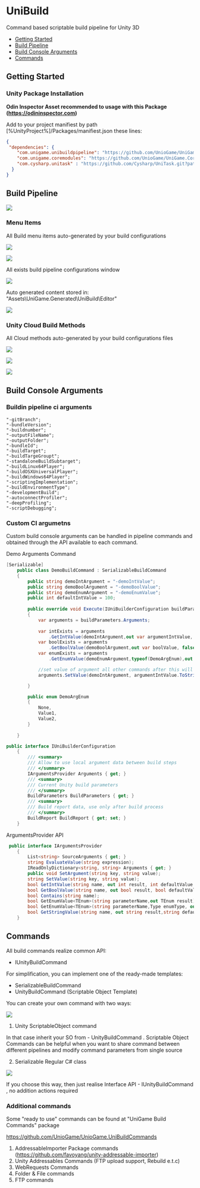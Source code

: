 # UniBuild

Command based scriptable build pipeline for Unity 3D

- [Getting Started](#getting-started)
- [Build Pipeline](#build-pipeline)
- [Build Console Arguments](#build-console-arguments)
- [Commands](#commands)


## Getting Started

### Unity Package Installation

**Odin Inspector Asset recommended to usage with this Package (https://odininspector.com)**

Add to your project manifiest by path [%UnityProject%]/Packages/manifiest.json these lines:

```json
{
 "dependencies": {
    "com.unigame.unibuildpipeline": "https://github.com/UnioGame/UniGame.UniBuild.git",
    "com.unigame.coremodules": "https://github.com/UnioGame/UniGame.CoreModules.git",
    "com.cysharp.unitask" : "https://github.com/Cysharp/UniTask.git?path=src/UniTask/Assets/Plugins/UniTask",
  }
}
```

## Build Pipeline

![](https://github.com/UnioGame/UniGame.UniBuild/blob/master/GitAssets/unibuild2.png)

### Menu Items

All Build menu items auto-generated by your build configurations

![](https://github.com/UnioGame/UniGame.UniBuild/blob/master/GitAssets/unibuild4.png)


![](https://github.com/UnioGame/UniGame.UniBuild/blob/master/GitAssets/unibuild5.png)


All exists build pipeline configurations window

![](https://github.com/UnioGame/UniGame.UniBuild/blob/master/GitAssets/unibuild3.png)


Auto generated content stored in: "Assets\UniGame.Generated\UniBuild\Editor"

![](https://i.gyazo.com/b6e7796ce761e7d93677a3ec7d084904.png)


### Unity Cloud Build Methods

All Cloud methods auto-generated by your build configurations files

![](https://i.gyazo.com/45904cff034647c439c4d1acf76750b4.png)

![](https://i.gyazo.com/515c525d3722fcc11d5224424fecc8bb.png)

![](https://i.gyazo.com/33f0a9d1a11a024a3d60c7769ff0f6bf.png)

## Build Console Arguments

### Buildin pipeline ci arguments

```
"-gitBranch";
"-bundleVersion";
"-buildnumber";
"-outputFileName";
"-outputFolder";
"-bundleId";
"-buildTarget";
"-buildTargeGroupt";
"-standaloneBuildSubtarget";
"-buildLinux64Player";
"-buildOSXUniversalPlayer";
"-buildWindows64Player";
"-scriptingImplementation";
"-buildEnvironmentType";
"-developmentBuild";
"-autoconnectProfiler";
"-deepProfiling";
"-scriptDebugging";
```

### Custom CI argumetns

Custom build console arguments can be handled in pipeline commands and obtained through the API available to each command.

Demo Arguments Command

```cs
[Serializable]
    public class DemoBuildCommand : SerializableBuildCommand
    {
        public string demoIntArgument = "-demoIntValue";
        public string demoBoolArgument = "-demoBoolValue";
        public string demoEnumArgument = "-demoEnumValue";
        public int defaultIntValue = 100;
        
        public override void Execute(IUniBuilderConfiguration buildParameters)
        {
            var arguments = buildParameters.Arguments;
            
            var intExists = arguments
                .GetIntValue(demoIntArgument,out var argumentIntValue, defaultIntValue);
            var boolExists = arguments
                .GetBoolValue(demoBoolArgument,out var boolValue, false);
            var enumExists = arguments
                .GetEnumValue(demoEnumArgument,typeof(DemoArgEnum),out DemoArgEnum enumValue);

            //set value of argument all other commands after this will use this value
            arguments.SetValue(demoIntArgument, argumentIntValue.ToString());

        }

        public enum DemoArgEnum
        {
            None,
            Value1,
            Value2,
        }
        
    }
```


```cs
public interface IUniBuilderConfiguration
    {
        /// <summary>
        /// Allow to use local argument data between build steps
        /// </summary>
        IArgumentsProvider Arguments { get; }
        /// <summary>
        /// Current Unity build parameters
        /// </summary>
        BuildParameters BuildParameters { get; }
        /// <summary>
        /// Build report data, use only after build process
        /// </summary>
        BuildReport BuildReport { get; set; }
    }
```

ArgumentsProvider API

```cs
 public interface IArgumentsProvider
    {
        List<string> SourceArguments { get; }
        string EvaluateValue(string expression);
        IReadOnlyDictionary<string, string> Arguments { get; }
        public void SetArgument(string key, string value);
        string SetValue(string key, string value);
        bool GetIntValue(string name, out int result, int defaultValue = 0);
        bool GetBoolValue(string name, out bool result, bool defaultValue = false);
        bool Contains(string name);
        bool GetEnumValue<TEnum>(string parameterName,out TEnum result) where TEnum : struct;
        bool GetEnumValue<TEnum>(string parameterName,Type enumType, out TEnum result) where TEnum : struct;
        bool GetStringValue(string name, out string result,string defaultValue = "");
    }
```

## Commands

All build commands realize common API:

- IUnityBuildCommand

For simplification, you can implement one of the ready-made templates:

- SerializableBuildCommand
- UnityBuildCommand (Scriptable Object Template)

You can create your own command with two ways: 

![](https://github.com/UniGameTeam/UniBuild/blob/master/GitAssets/commands1.png)

1. Unity ScriptableObject command

In that case inherit your SO from - UnityBuildCommand . 
Scriptable Object Commands can be helpful when you want to share command 
between different pipelines and modify command parameters from single source

2. Serializable Regular C# class 

![](https://github.com/UniGameTeam/UniBuild/blob/master/GitAssets/commands2.png)

If you choose this way, then just realise Interface API - IUnityBuildCommand , no addition actions required

### Additional commands

Some "ready to use" commands can be found at "UniGame Build Commands" package

https://github.com/UnioGame/UnioGame.UniBuildCommands

1. AddressableImporter Package commands (https://github.com/favoyang/unity-addressable-importer)
2. Unity Addressables Commands (FTP upload support, Rebuild e.t.c)
3. WebRequests Commands
4. Folder & File commands
5. FTP commands




